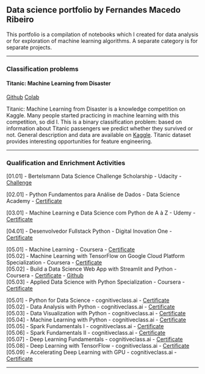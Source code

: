 ## Data science portfolio by Fernandes Macedo Ribeiro
<p>
This portfolio is a compilation of notebooks which I created for data analysis or for exploration of machine learning algorithms. A separate category is for separate projects.
</p>

---

### Classification problems 

#### Titanic: Machine Learning from Disaster

[Github](https://github.com/masedos/Titanic-Machine-Learning-from-Disaster) [Colab](https://colab.research.google.com/drive/1ZtZKo-O-Xs_srY_-BKjsehtXJz0xDAT6?usp=sharing)

Titanic: Machine Learning from Disaster is a knowledge competition on Kaggle. Many people started practicing in machine learning with this competition, so did I. This is a binary classification problem: based on information about Titanic passengers we predict whether they survived or not. General description and data are available on [Kaggle](https://www.kaggle.com/c/titanic). Titanic dataset provides interesting opportunities for feature engineering.

---

### Qualification and Enrichment Activities
[01.01] - Bertelsmann Data Science Challenge Scholarship - Udacity - [Challenge](https://www.udacity.com/bertelsmann-data-scholarships)<br />

[02.01] - Python Fundamentos para Análise de Dados - Data Science Academy - [Certificate](https://mycourse.app/iBgAnDM5brPFjrY98)<br />

[03.01] - Machine Learning e Data Science com Python de A à Z - Udemy - [Certificate](https://ude.my/UC-6TS13HFE)<br />

[04.01] - Desenvolvedor Fullstack Python - Digital Inovation One - [Certificate](https://drive.google.com/file/d/1iMK-Q4Jrs72ribUTeDPNzB70-MUOaPiy/view?usp=sharing)<br />

[05.01] - Machine Learning - Coursera - [Certificate](https://www.coursera.org/account/accomplishments/records/PFZTQLLQPUSW)<br />
[05.02] - Machine Learning with TensorFlow on Google Cloud Platform Specialization - Coursera - [Certificate](https://www.coursera.org/account/accomplishments/specialization/LNAU9LL34BM7)<br />
[05.02] - Build a Data Science Web App with Streamlit and Python - Coursera - [Certificate](https://www.coursera.org/account/accomplishments/records/U476HAW2P3YL) -
[Github](https://github.com/masedos/Build-a-Data-Science-Web-App-with-Streamlit-and-Python)<br />
[05.03] - Applied Data Science with Python Specialization - Coursera - [Certificate](https://www.coursera.org/account/accomplishments/specialization/certificate/ZRWCR8XT9AYS)<br />

[05.01] - Python for Data Science - cognitiveclass.ai - [Certificate](https://courses.cognitiveclass.ai/certificates/7b1ae3e67afe47569eea2805fd3f352d)<br />
[05.02] - Data Analysis with Python - cognitiveclass.ai - [Certificate](https://courses.cognitiveclass.ai/certificates/90d925316a0043c4bb3b139c87a63bbd)<br />
[05.03] - Data Visualization with Python - cognitiveclass.ai - [Certificate](https://courses.cognitiveclass.ai/certificates/da4c5b3a945e43fdb4083f7bd1d708ee)<br />
[05.04] - Machine Learning with Python - cognitiveclass.ai - [Certificate](https://courses.cognitiveclass.ai/certificates/c710aa18555248c0b8c6747e9711eb60)<br />
[05.05] - Spark Fundamentals I - cognitiveclass.ai - [Certificate](https://courses.cognitiveclass.ai/certificates/b7655ff57b69416f97407ff97903d842)<br />
[05.06] - Spark Fundamentals II - cognitiveclass.ai - [Certificate](https://courses.cognitiveclass.ai/certificates/49c92510c52047fb8bb6c90c102d8b0e)<br />
[05.07] - Deep Learning Fundamentals - cognitiveclass.ai - [Certificate](https://courses.cognitiveclass.ai/certificates/6d54507b48f1463d987ee2ac471322de)<br />
[05.08] - Deep Learning with TensorFlow - cognitiveclass.ai - [Certificate](https://courses.cognitiveclass.ai/certificates/6440b3e5707040bfa3c06bd230567f39)<br />
[05.09] - Accelerating Deep Learning with GPU - cognitiveclass.ai - [Certificate](https://courses.cognitiveclass.ai/certificates/af85219214334e008bbb867e2c2a20a9)<br />

---
